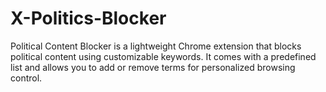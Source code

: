 # X-Politics-Blocker
Political Content Blocker is a lightweight Chrome extension that blocks political content using customizable keywords. It comes with a predefined list and allows you to add or remove terms for personalized browsing control.
